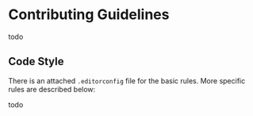 # Contributing Guidelines
todo

## Code Style
There is an attached `.editorconfig` file for the basic rules. More specific rules are described below:

todo
